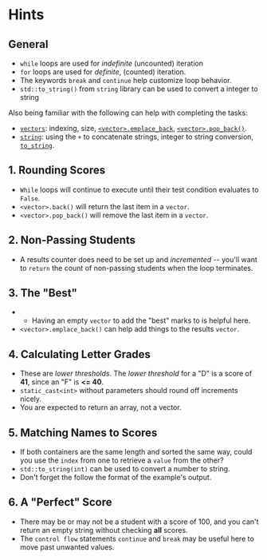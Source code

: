 # Hints

## General

- `while` loops are used for _indefinite_ (uncounted) iteration
- `for` loops are used for _definite_, (counted) iteration.
- The keywords `break` and `continue` help customize loop behavior.
- `std::to_string()` from `string` library can be used to convert a integer to string

Also being familiar with the following can help with completing the tasks:

- [`vectors`][vectors]: indexing, size, [`<vector>.emplace_back`][emplace], [`<vector>.pop_back()`][pop].
- [`string`][string]: using the `+` to concatenate strings, integer to string conversion, [`to_string`][to\_string].

## 1. Rounding Scores

- `While` loops will continue to execute until their test condition evaluates to `False`.
- `<vector>.back()` will return the last item in a `vector`.
- `<vector>.pop_back()` will remove the last item in a `vector`.

## 2. Non-Passing Students

- A results counter does need to be set up and _incremented_ -- you'll want to `return` the count of non-passing students when the loop terminates.

## 3. The "Best"

- - Having an empty `vector` to add the "best" marks to is helpful here.
- `<vector>.emplace_back()` can help add things to the results `vector`.

## 4. Calculating Letter Grades

- These are _lower thresholds_. The _lower threshold_ for a "D" is a score of **41**, since an "F" is **<= 40**.
- `static_cast<int>` without parameters should round off increments nicely.
- You are expected to return an array, not a vector.

## 5. Matching Names to Scores

- If both containers are the same length and sorted the same way, could you use the `index` from one to retrieve a `value` from the other?
- `std::to_string(int)` can be used to convert a number to string.
- Don't forget the follow the format of the example's output.

## 6. A "Perfect" Score

- There may be or may not be a student with a score of 100, and you can't return an empty string without checking **all** scores.
- The `control flow` statements `continue` and `break` may be useful here to move past unwanted values.

[vectors]: https://en.cppreference.com/w/cpp/container/vector
[string]: https://en.cppreference.com/w/cpp/string/basic_string
[to\_string]: https://en.cppreference.com/w/cpp/string/basic_string/to_string
[emplace]: https://en.cppreference.com/w/cpp/container/vector/emplace_back
[pop]: https://en.cppreference.com/w/cpp/container/vector/pop_back